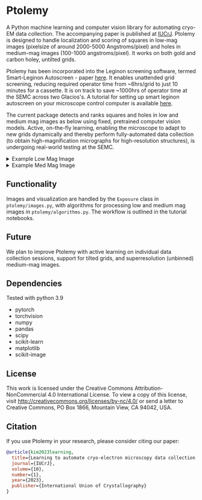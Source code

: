 # Ptolemy
A Python machine learning and computer vision library for automating cryo-EM data collection. The accompanying paper is published at [IUCrJ](https://journals.iucr.org/m/issues/2023/01/00/pw5021/index.html). Ptolemy is designed to handle localization and scoring of squares in low-mag images (pixelsize of around 2000-5000 Angstroms/pixel) and holes in medium-mag images (100-1000 angstroms/pixel). It works on both gold and carbon holey, untilted grids.

Ptolemy has been incorporated into the Leginon screening software, termed Smart-Leginon Autoscreen - paper [here](https://journals.iucr.org/m/issues/2023/01/00/eh5015/). It enables unattended grid screening, reducing required operator time from ~6hrs/grid to just 10 minutes for a cassette. It is on track to save ~1000hrs of operator time at the SEMC across two Glacios's. A tutorial for setting up smart leginon autoscreen on your microscope control computer is available [here](https://emg.nysbc.org/redmine/projects/leginon/wiki/Multi-grid_autoscreening).

The current package detects and ranks squares and holes in low and medium mag images as below using fixed, pretrained computer vision models. Active, on-the-fly learning, enabling the microscope to adapt to new grids dynamically and thereby perform fully-automated data collection (to obtain high-magnification micrographs for high-resolution structures), is undergoing real-world testing at the SEMC.

<details><summary>Example Low Mag Image</summary><p>

  <img src="example_images/for_readme/lowmag.png" width="500">
  <img src="example_images/for_readme/lowmag_processed.png" width=500>
  
</p></details>

<details><summary>Example Med Mag Image</summary><p>

  <img src="example_images/for_readme/medmag.png" width="500">
  <img src="example_images/for_readme/medmag_processed.png" width=500>
  
</p></details>

## Functionality
Images and visualization are handled by the `Exposure` class in `ptolemy/images.py`, with algorithms for processing low and medium mag images in `ptolemy/algorithms.py`. The workflow is outlined in the tutorial notebooks. 

## Future
We plan to improve Ptolemy with active learning on individual data collection sessions, support for tilted grids, and superresolution (unbinned) medium-mag images.

## Dependencies
Tested with python 3.9

- pytorch
- torchvision
- numpy
- pandas
- scipy
- scikit-learn
- matplotlib
- scikit-image

## License
This work is licensed under the Creative Commons Attribution-NonCommercial 4.0 International License. To view a copy of this license, visit http://creativecommons.org/licenses/by-nc/4.0/ or send a letter to Creative Commons, PO Box 1866, Mountain View, CA 94042, USA.

## Citation
If you use Ptolemy in your research, please consider citing our paper:

```bibtex
@article{kim2023learning,
  title={Learning to automate cryo-electron microscopy data collection with Ptolemy},
  journal={IUCrJ},
  volume={10},
  number={1},
  year={2023},
  publisher={International Union of Crystallography}
}
